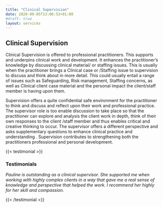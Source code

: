 ```yaml
---
title: "Clinical Supervision"
date: 2020-09-05T13:06:53+01:00
#draft: true
layout: services
---
```



## Clinical Supervision

Clinical Supervision is offered to professional practitioners. This supports and underpins clinical work and development. It enhances the practitioner’s knowledge by discussing clinical material/ or staffing issues. This is usually when the practitioner brings a Clinical case or /Staffing issue to supervision to discuss and think about in more detail. This could usually entail a range of issues such as Safeguarding, Risk management, Staffing concerns, as well as Clinical client case material and the personal impact the client/staff member is having upon them.

Supervision offers a quite confidential safe environment for the practitioner to think and discuss and reflect upon their work and professional practice. The supervisor role is too enable discussion to take place so that the practitioner can explore and analysis the client work in depth, think of their own responses to the client /staff member and thus enables critical and creative thinking to occur.
The supervisor offers a different perspective and asks supplementary questions to enhance clinical practice and understanding .
Supervision contributes to strengthening both the practitioners professional and personal development.

{{< testimonial >}}

### Testimonials

*Pauline is outstanding as a clinical supervisor. She supported me when working with highly complex clients in a way that gave me a real sense of knowledge and perspective that helped the work. I recommend her highly for her skill and compassion.*

{{< /testimonial >}}